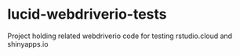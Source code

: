 # lucid-webdriverio-tests
Project holding related webdriverio code for testing rstudio.cloud and shinyapps.io
